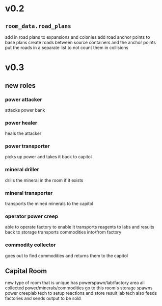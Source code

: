 # v0.2

## `room_data.road_plans`

add in road plans to expansions and colonies
add road anchor points to base plans
create roads between source containers and the anchor points
put the roads in a separate list to not count them in collisions

# v0.3

## new roles

### power attacker

attacks power bank

### power healer

heals the attacker

### power transporter

picks up power and takes it back to capitol

### mineral driller

drills the mineral in the room if it exists

### mineral transporter

transports the mined minerals to the capitol

### operator power creep

able to operate factory to enable it
transports reagents to labs and results back to storage
transports commodities into/from factory

### commodity collector

goes out to find commodities and returns them to the capitol

## Capital Room

new type of room that is unique
has powerspawn/lab/factory area
all collected power/minerals/commodities go to this room's storage
spawns power creeplab tech to setup reactions and store result
lab tech also feeds factories and sends output to be sold